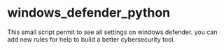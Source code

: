 # windows_defender_python
This small script permit to see all settings on windows defender.
you can add new rules for help to build a better cybersecurity tool.
